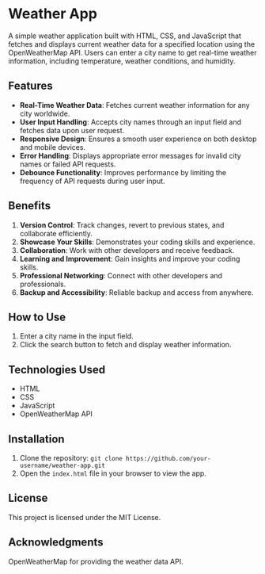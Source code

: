 # Weather App

A simple weather application built with HTML, CSS, and JavaScript that fetches and displays current weather data for a specified location using the OpenWeatherMap API. Users can enter a city name to get real-time weather information, including temperature, weather conditions, and humidity.

## Features
- **Real-Time Weather Data**: Fetches current weather information for any city worldwide.
- **User Input Handling**: Accepts city names through an input field and fetches data upon user request.
- **Responsive Design**: Ensures a smooth user experience on both desktop and mobile devices.
- **Error Handling**: Displays appropriate error messages for invalid city names or failed API requests.
- **Debounce Functionality**: Improves performance by limiting the frequency of API requests during user input.

## Benefits
1. **Version Control**: Track changes, revert to previous states, and collaborate efficiently.
2. **Showcase Your Skills**: Demonstrates your coding skills and experience.
3. **Collaboration**: Work with other developers and receive feedback.
4. **Learning and Improvement**: Gain insights and improve your coding skills.
5. **Professional Networking**: Connect with other developers and professionals.
6. **Backup and Accessibility**: Reliable backup and access from anywhere.

## How to Use
1. Enter a city name in the input field.
2. Click the search button to fetch and display weather information.

## Technologies Used
- HTML
- CSS
- JavaScript
- OpenWeatherMap API

## Installation
1. Clone the repository: `git clone https://github.com/your-username/weather-app.git`
2. Open the `index.html` file in your browser to view the app.

## License
This project is licensed under the MIT License.

## Acknowledgments
OpenWeatherMap for providing the weather data API.

